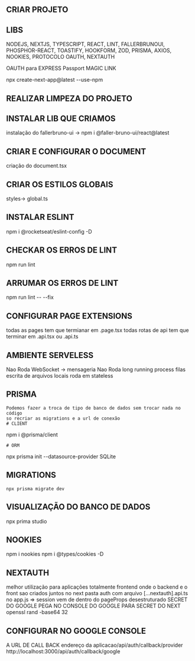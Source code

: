## CRIAR PROJETO

## LIBS

NODEJS, NEXTJS, TYPESCRIPT, REACT, LINT, FALLERBRUNOUI, PHOSPHOR-REACT, TOASTIFY, HOOKFORM, ZOD, PRISMA, AXIOS, NOOKIES,
PROTOCOLO OAUTH, NEXTAUTH

OAUTH para EXPRESS Passport
MAGIC LINK

npx create-next-app@latest --use-npm

## REALIZAR LIMPEZA DO PROJETO

## INSTALAR LIB QUE CRIAMOS

instalação do fallerbruno-ui -> npm i @faller-bruno-ui/react@latest

## CRIAR E CONFIGURAR O DOCUMENT

criação do document.tsx

## CRIAR OS ESTILOS GLOBAIS

styles-> global.ts

## INSTALAR ESLINT

npm i @rocketseat/eslint-config -D

## CHECKAR OS ERROS DE LINT

npm run lint

## ARRUMAR OS ERROS DE LINT

npm run lint -- --fix

## CONFIGURAR PAGE EXTENSIONS

todas as pages tem que termianar em .page.tsx
todas rotas de api tem que terminar em .api.tsx ou .api.ts

## AMBIENTE SERVELESS

Nao Roda WebSocket -> mensageria
Nao Roda long running process filas
escrita de arquivos locais
roda em stateless

## PRISMA

    Podemos fazer a troca de tipo de banco de dados sem trocar nada no código
    so recriar as migrations e a url de conexão
    # CLIENT

npm i @prisma/client

    # ORM

npx prisma init --datasource-provider SQLite

## MIGRATIONS

    npx prisma migrate dev

## VISUALIZAÇÃO DO BANCO DE DADOS

npx prima studio

## NOOKIES

npm i nookies
npm i @types/cookies -D

## NEXTAUTH

melhor utilização para aplicações totalmente frontend
onde o backend e o front sao criados juntos no next
pasta auth com arquivo [...nextauth].api.ts
no app.js => <SessionProvider session={session}> session vem de dentro do pageProps desestruturado
SECRET DO GOOGLE PEGA NO CONSOLE DO GOOGLE
PARA SECRET DO NEXT openssl rand -base64 32

## CONFIGURAR NO GOOGLE CONSOLE

A URL DE CALL BACK
endereço da aplicacao/api/auth/callback/provider
http://localhost:3000/api/auth/callback/google
